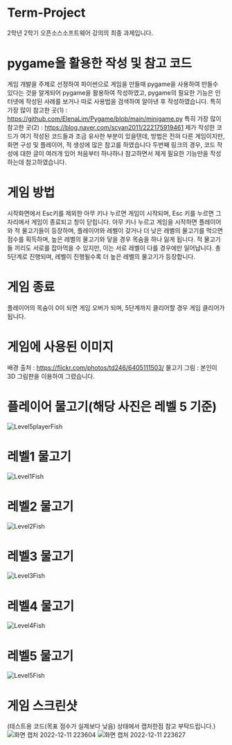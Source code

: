 # Term-Project
2학년 2학기 오픈소스소프트웨어 강의의 최종 과제입니다.

# pygame을 활용한 작성 및 참고 코드
 게임 개발을 주제로 선정하여 파이썬으로 게임을 만들때 pygame을 사용하여 만들수 있다는 것을 알게되어 pygame을 활용하여 작성하였고, pygame의 필요한 기능은 인터넷에 작성된 사례를 보거나 따로 사용법을 검색하여 알아낸 후 작성하였습니다.
 특히 가장 많이 참고한 곳(1) : https://github.com/ElenaLim/Pygame/blob/main/minigame.py
 특히 가장 많이 참고한 곳(2) : https://blog.naver.com/scyan2011/222175919461
제가 작성한 코드가 여기 작성된 코드들과 조금 유사한 부분이 있을텐데, 방법은 전혀 다른 게임이지만, 화면 구성 및 플레이어, 적 생성에 많은 참고를 하였습니다
두번째 링크의 경우, 코드 작성에 대한 글이 여러개 있어 처음부터 하나하나 참고하면서 제게 필요한 기능만을 작성하는데 참고하였습니다.

# 게임 방법
 시작화면에서 Esc키를 제외한 아무 키나 누르면 게임이 시작되며, Esc 키를 누르면 그 자리에서 게임이 종료되고 창이 닫힙니다.
 아무 키나 누르고 게임을 시작하면 플레이어와 적 물고기들이 등장하며, 플레이어와 레벨이 갖거나 더 낮은 레벨의 물고기를 먹으면 점수를 획득하며, 높은 레벨의 물고기와 닿을 경우 목숨을 하나 잃게 됩니다. 적 물고기들 끼리도 서로를 잡아먹을 수 있지만, 이는 서로 레벨이 다를 경우에만 일어납니다.
 총 5단계로 진행되며, 레벨이 진행될수록 더 높은 레벨의 물고기가 등장합니다.
 
# 게임 종료
 플레이어의 목숨이 0이 되면 게임 오버가 되며, 5단계까지 클리어할 경우 게임 클리어가 됩니다.
 
# 게임에 사용된 이미지
배경 출처 : https://flickr.com/photos/td246/6405111503/
물고기 그림 : 본인이 3D 그림판을 이용하여 그렸습니다.

# 플레이어 물고기(해당 사진은 레벨 5 기준)
![Level5playerFish](https://user-images.githubusercontent.com/112685218/206908247-ee2823dd-b50e-4096-b79f-19382fd236c9.png)

# 레벨1 물고기
![Level1Fish](https://user-images.githubusercontent.com/112685218/206908190-cccdcd97-7ec5-4a9d-a216-c265cb9db214.png)

# 레벨2 물고기
![Level2Fish](https://user-images.githubusercontent.com/112685218/206908198-95372861-1096-4b97-b11b-89f48c91ad90.png)

# 레벨3 물고기
![Level3Fish](https://user-images.githubusercontent.com/112685218/206908267-fb08dea6-85a8-4d0e-89c1-976e8ae828fa.png)

# 레벨4 물고기
![Level4Fish](https://user-images.githubusercontent.com/112685218/206908284-2c514d6e-144e-4134-bb45-32aa716a96f8.png)

# 레벨5 물고기
![Level5Fish](https://user-images.githubusercontent.com/112685218/206908299-d7304673-d414-41d2-883b-1f1c2614cd11.png)

# 게임 스크린샷
(테스트용 코드(목표 점수가 실제보다 낮음) 상태에서 캡처한점 참고 부탁드립니다.)
![화면 캡처 2022-12-11 223604](https://user-images.githubusercontent.com/112685218/206908355-522f240f-ac17-4033-9bf9-195e3c586de9.png)
![화면 캡처 2022-12-11 223627](https://user-images.githubusercontent.com/112685218/206908357-cf5dd52a-471a-45c5-ba7f-fa1f3b8e6bb2.png)
